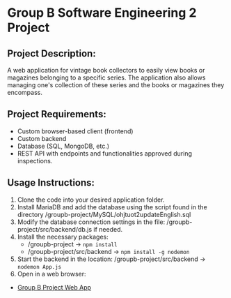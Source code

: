 # Group B Software Engineering 2 Project

## Project Description:
A web application for vintage book collectors to easily view books or magazines belonging to a specific series. The application also allows managing one's collection of these series and the books or magazines they encompass.

## Project Requirements:
- Custom browser-based client (frontend)
- Custom backend
- Database (SQL, MongoDB, etc.)
- REST API with endpoints and functionalities approved during inspections.

## Usage Instructions:
1. Clone the code into your desired application folder.
2. Install MariaDB and add the database using the script found in the directory /groupb-project/MySQL/ohjtuot2updateEnglish.sql
3. Modify the database connection settings in the file: /groupb-project/src/backend/db.js if needed.
4. Install the necessary packages:
     - /groupb-project -> `npm install`
     - /groupb-project/src/backend -> `npm install -g nodemon`
5. Start the backend in the location: /groupb-project/src/backend -> `nodemon App.js`
6. Open in a web browser:
  - [Group B Project Web App](https://iidakok.github.io/groupb-project/)
